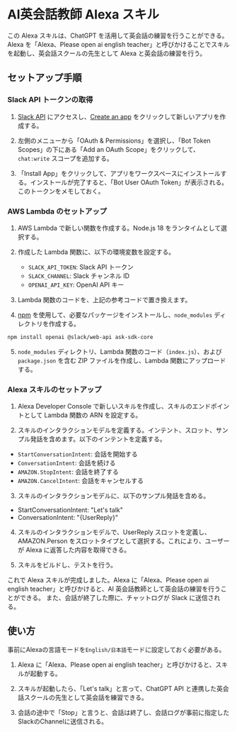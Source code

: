 # AI英会話教師 Alexa スキル

この Alexa スキルは、ChatGPT を活用して英会話の練習を行うことができる。 
Alexa を「Alexa、Please open ai english teacher」と呼びかけることでスキルを起動し、英会話スクールの先生として Alexa と英会話の練習を行う。

## セットアップ手順

### Slack API トークンの取得

1. [Slack API](https://api.slack.com/) にアクセスし、[Create an app](https://api.slack.com/apps?new_app=1) をクリックして新しいアプリを作成する。

2. 左側のメニューから「OAuth & Permissions」を選択し、「Bot Token Scopes」の下にある「Add an OAuth Scope」をクリックして、`chat:write` スコープを追加する。

3. 「Install App」をクリックして、アプリをワークスペースにインストールする。インストールが完了すると、「Bot User OAuth Token」が表示される。このトークンをメモしておく。

### AWS Lambda のセットアップ

1. AWS Lambda で新しい関数を作成する。Node.js 18 をランタイムとして選択する。

2. 作成した Lambda 関数に、以下の環境変数を設定する。
   - `SLACK_API_TOKEN`: Slack API トークン
   - `SLACK_CHANNEL`: Slack チャンネル ID
   - `OPENAI_API_KEY`: OpenAI API キー

3. Lambda 関数のコードを、上記の参考コードで置き換えます。

4. [npm](https://www.npmjs.com/) を使用して、必要なパッケージをインストールし、`node_modules` ディレクトリを作成する。
  
``` bash
npm install openai @slack/web-api ask-sdk-core
```

5. `node_modules` ディレクトリ、Lambda 関数のコード（`index.js`）、および `package.json` を含む ZIP ファイルを作成し、Lambda 関数にアップロードする。

### Alexa スキルのセットアップ

1. Alexa Developer Console で新しいスキルを作成し、スキルのエンドポイントとして Lambda 関数の ARN を設定する。

2. スキルのインタラクションモデルを定義する。インテント、スロット、サンプル発話を含めます。以下のインテントを定義する。
- `StartConversationIntent`: 会話を開始する
- `ConversationIntent`: 会話を続ける
- `AMAZON.StopIntent`: 会話を終了する
- `AMAZON.CancelIntent`: 会話をキャンセルする

 
3. スキルのインタラクションモデルに、以下のサンプル発話を含める。
- StartConversationIntent: "Let's talk"
- ConversationIntent: "{UserReply}"

4. スキルのインタラクションモデルで、UserReply スロットを定義し、AMAZON.Person をスロットタイプとして選択する。これにより、ユーザーが Alexa に返答した内容を取得できる。

5. スキルをビルドし、テストを行う。

これで Alexa スキルが完成しました。Alexa に「Alexa、Please open ai english teacher」と呼びかけると、AI 英会話教師として英会話の練習を行うことができる。
また、会話が終了した際に、チャットログが Slack に送信される。


## 使い方
事前にAlexaの言語モードを`English/日本語`モードに設定しておく必要がある。

1. Alexa に「Alexa、Please open ai english teacher」と呼びかけると、スキルが起動する。

2. スキルが起動したら、「Let's talk」と言って、ChatGPT API と連携した英会話スクールの先生として英会話を練習できる。

3. 会話の途中で「Stop」と言うと、会話は終了し、会話ログが事前に指定したSlackのChannelに送信される。
